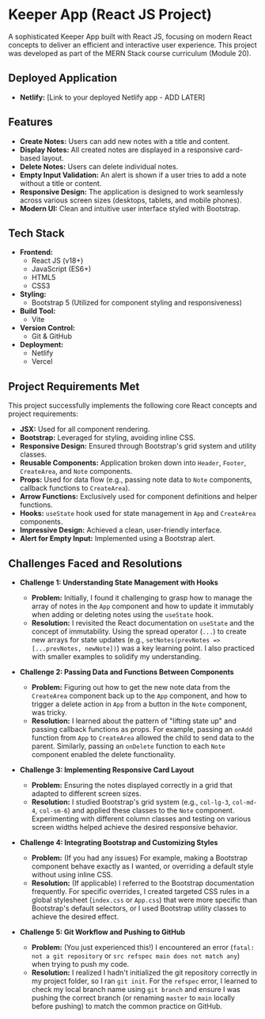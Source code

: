 # Keeper App (React JS Project)

A sophisticated Keeper App built with React JS, focusing on modern React concepts to deliver an efficient and interactive user experience. This project was developed as part of the MERN Stack course curriculum (Module 20).

## Deployed Application

*   **Netlify:** [Link to your deployed Netlify app - ADD LATER]

## Features

*   **Create Notes:** Users can add new notes with a title and content.
*   **Display Notes:** All created notes are displayed in a responsive card-based layout.
*   **Delete Notes:** Users can delete individual notes.
*   **Empty Input Validation:** An alert is shown if a user tries to add a note without a title or content.
*   **Responsive Design:** The application is designed to work seamlessly across various screen sizes (desktops, tablets, and mobile phones).
*   **Modern UI:** Clean and intuitive user interface styled with Bootstrap.

## Tech Stack

*   **Frontend:**
    *   React JS (v18+)
    *   JavaScript (ES6+)
    *   HTML5
    *   CSS3
*   **Styling:**
    *   Bootstrap 5 (Utilized for component styling and responsiveness)
*   **Build Tool:**
    *   Vite
*   **Version Control:**
    *   Git & GitHub
*   **Deployment:**
    *   Netlify
    *   Vercel

## Project Requirements Met

This project successfully implements the following core React concepts and project requirements:

*   **JSX:** Used for all component rendering.
*   **Bootstrap:** Leveraged for styling, avoiding inline CSS.
*   **Responsive Design:** Ensured through Bootstrap's grid system and utility classes.
*   **Reusable Components:** Application broken down into `Header`, `Footer`, `CreateArea`, and `Note` components.
*   **Props:** Used for data flow (e.g., passing note data to `Note` components, callback functions to `CreateArea`).
*   **Arrow Functions:** Exclusively used for component definitions and helper functions.
*   **Hooks:** `useState` hook used for state management in `App` and `CreateArea` components.
*   **Impressive Design:** Achieved a clean, user-friendly interface.
*   **Alert for Empty Input:** Implemented using a Bootstrap alert.

## Challenges Faced and Resolutions

*   **Challenge 1: Understanding State Management with Hooks**
    *   **Problem:** Initially, I found it challenging to grasp how to manage the array of notes in the `App` component and how to update it immutably when adding or deleting notes using the `useState` hook.
    *   **Resolution:** I revisited the React documentation on `useState` and the concept of immutability. Using the spread operator (`...`) to create new arrays for state updates (e.g., `setNotes(prevNotes => [...prevNotes, newNote])`) was a key learning point. I also practiced with smaller examples to solidify my understanding.

*   **Challenge 2: Passing Data and Functions Between Components**
    *   **Problem:** Figuring out how to get the new note data from the `CreateArea` component back up to the `App` component, and how to trigger a delete action in `App` from a button in the `Note` component, was tricky.
    *   **Resolution:** I learned about the pattern of "lifting state up" and passing callback functions as props. For example, passing an `onAdd` function from `App` to `CreateArea` allowed the child to send data to the parent. Similarly, passing an `onDelete` function to each `Note` component enabled the delete functionality.

*   **Challenge 3: Implementing Responsive Card Layout**
    *   **Problem:** Ensuring the notes displayed correctly in a grid that adapted to different screen sizes.
    *   **Resolution:** I studied Bootstrap's grid system (e.g., `col-lg-3`, `col-md-4`, `col-sm-6`) and applied these classes to the `Note` component. Experimenting with different column classes and testing on various screen widths helped achieve the desired responsive behavior.

*   **Challenge 4: Integrating Bootstrap and Customizing Styles**
    *   **Problem:** (If you had any issues) For example, making a Bootstrap component behave exactly as I wanted, or overriding a default style without using inline CSS.
    *   **Resolution:** (If applicable) I referred to the Bootstrap documentation frequently. For specific overrides, I created targeted CSS rules in a global stylesheet (`index.css` or `App.css`) that were more specific than Bootstrap's default selectors, or I used Bootstrap utility classes to achieve the desired effect.

*   **Challenge 5: Git Workflow and Pushing to GitHub**
    *   **Problem:** (You just experienced this!) I encountered an error (`fatal: not a git repository` or `src refspec main does not match any`) when trying to push my code.
    *   **Resolution:** I realized I hadn't initialized the git repository correctly in my project folder, so I ran `git init`. For the `refspec` error, I learned to check my local branch name using `git branch` and ensure I was pushing the correct branch (or renaming `master` to `main` locally before pushing) to match the common practice on GitHub.
